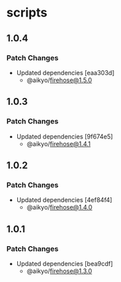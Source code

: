 # scripts

## 1.0.4

### Patch Changes

- Updated dependencies [eaa303d]
  - @aikyo/firehose@1.5.0

## 1.0.3

### Patch Changes

- Updated dependencies [9f674e5]
  - @aikyo/firehose@1.4.1

## 1.0.2

### Patch Changes

- Updated dependencies [4ef84f4]
  - @aikyo/firehose@1.4.0

## 1.0.1

### Patch Changes

- Updated dependencies [bea9cdf]
  - @aikyo/firehose@1.3.0
